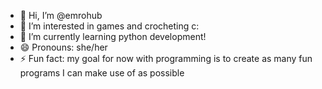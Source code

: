 - 👋 Hi, I’m @emrohub
- 👀 I’m interested in games and crocheting c:
- 🌱 I’m currently learning python development!
- 😄 Pronouns: she/her
- ⚡ Fun fact: my goal for now with programming is to create as many fun programs I can make use of as possible

<!---
emrohub/emrohub is a ✨ special ✨ repository because its `README.md` (this file) appears on your GitHub profile.
You can click the Preview link to take a look at your changes.
--->
